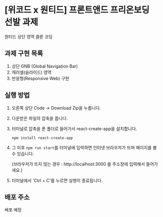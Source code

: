 # [위코드 x 원티드] 프론트앤드 프리온보딩 선발 과제

원티드 상단 영역 클론 코딩



## 과제 구현 목록

1. 상단 GNB (Global Navigation Bar)
2. 캐러셀(슬라이드) 영역
3. 반응형(Responsive Web) 구현

## 실행 방법

1. 오른쪽 상단 Code → Download Zip을 누릅니다.

2. 다운받은 파일의 압축을 풉니다.

3. 터미널로 압축을 푼 폴더로 들어가서 react-create-app을 설치합니다.

   `npm install react-create-app`

4. 그 이후 `npm run start`를 터미널에 입력하면 인터넷 브라우저가 뜨며 페이지를 볼 수 있습니다.

   (브라우저가 뜨지 않는 경우 : http://localhost:3000 를 주소창에 입력해서 들어가세요.)

5. 터미널에서 'Ctrl + C'를 누르면 실행이 종료됩니다.

## 배포 주소

배포 예정

